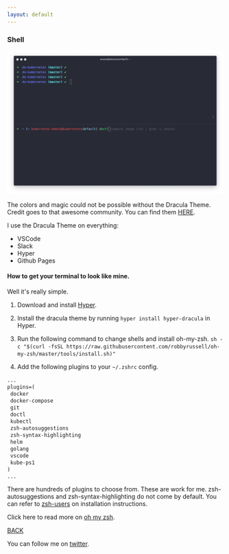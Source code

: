 ```yaml
---
layout: default
---
```


### Shell

![shell](../../img/shell.png)

The colors and magic could not be possible without the Dracula Theme.  
Credit goes to that awesome community. You can find them [HERE](https://draculatheme.com/).

I use the Dracula Theme on everything:
*   VSCode
*   Slack
*   Hyper
*   Github Pages

#### [](#header-4)How to get your terminal to look like mine. 

Well it's really simple. 

1. Download and install [Hyper](https://hyper.is/).

2. Install the dracula theme by running ```hyper install hyper-dracula``` in Hyper. 

3. Run the following command to change shells and install oh-my-zsh.  ```sh -c "$(curl -fsSL https://raw.githubusercontent.com/robbyrussell/oh-my-zsh/master/tools/install.sh)"```

4. Add the following plugins to your ```~/.zshrc``` config. 

```
...
plugins=(
 docker
 docker-compose
 git
 doctl
 kubectl
 zsh-autosuggestions
 zsh-syntax-highlighting
 helm
 golang
 vscode
 kube-ps1
)
...
```
There are hundreds of plugins to choose from. These are work for me. 
zsh-autosuggestions and zsh-syntax-highlighting do not come by default. 
You can refer to [zsh-users](https://github.com/zsh-users/zsh-autosuggestions/blob/master/INSTALL.md) on installation instructions.

Click here to read more on [oh my zsh](https://github.com/robbyrussell/oh-my-zsh).

[BACK](../)

You can follow me on [twitter](https://twitter.com/AlexisReyesJR).
